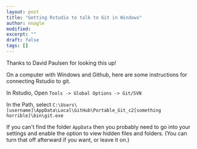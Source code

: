 ```yaml
---
layout: post
title: "Getting Rstudio to talk to Git in Windows"
author: nnagle
modified:
excerpt: ""
draft: false
tags: []
---
```


Thanks to David Paulsen for looking this up!

On a computer with Windows and Github, here are some instructions for connecting Rstudio to git.

In Rstudio, Open `Tools -> Global Options -> Git/SVN`

In the Path, select `C:\Users\[username]\AppData\Local\GitHub\Portable_Git_c2[something horrible]\bin\git.exe`


If you can't find the folder `AppData` then you probably need to go into your settings and enable the option to view hidden files and folders.  (You can turn that off afterward if you want, or leave it on.)
